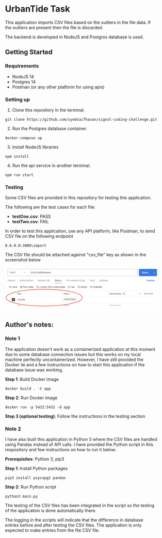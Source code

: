 # UrbanTide Task

This application imports CSV files based on the outliers in the file data. If the outliers are present then the file is discarded.

The backend is developed in NodeJS and Postgres database is used.
## Getting Started

### Requirements
- NodeJS 14
- Postgres 14
- Postman (or any other platform for using apis)

### Setting up
1. Clone this repository in the terminal.
``````
git clone https://github.com/syedsaifhasan/signol-coding-challenge.git
``````
2. Run the Postgres database container.
``````
docker-compose up
``````
3. Install NodeJS libraries
``````
npm install
``````
4. Run the api service in another terminal.
``````
npm run start
``````

### Testing

Some CSV files are provided in this repository for testing this application.

The following are the test cases for each file:
- **testOne.csv**: PASS
- **testTwo.csv**: FAIL

In order to test this application, use any API platform, like Postman, to send CSV file on the following endpoint
``````
0.0.0.0:3000\import
``````

The CSV file should be attached against "csv_file" key as shown in the screenshot below

![](./screenshot.png)

## Author's notes:

### Note 1
The application doesn't work as a containerized application at this moment due to some database connection issues but this works on my local machine perfectly uncontainerized. However, I have still provided the Docker ile and a few instructions on  how to start this application if the database issue was working.

**Step 1**: Build Docker image
````
docker build . -t app   
````
**Step 2**: Run Docker image
````
docker run -p 5432:5432 -d app
````
**Step 3 (optional testing)**: Follow the instructions in the testing section

### Note 2
I have also built this application in Python 3 where the CSV files are handled using Pandas instead of API calls. I have provided the Python script in this respository and few instructions on how to run it below:

**Prerequisites**: Python 3, pip3

**Step 1**: Install Python packages
````
pip3 install psycopg2 pandas  
````
**Step 2**: Run Python script
````
python3 main.py
````

The testing of the CSV files has been integrated in the script so the testing of the application is done automatically there.

The logging in the scripts will indicate that the difference in database entries before and after testing the CSV files. The application is only expected to make entries from the file CSV file.
